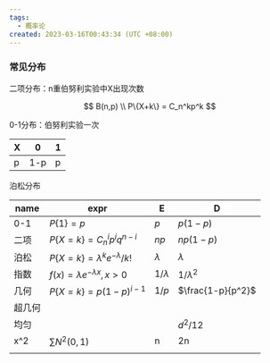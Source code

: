 ```yaml
---
tags:
  - 概率论
created: 2023-03-16T00:43:34 (UTC +08:00)
---
```

### 常见分布

二项分布：n重伯努利实验中X出现次数

$$  
B(n,p) \\ P\{X+k\} = C_n^kp^k  
$$

  

0-1分布：伯努利实验一次

|X|0|1|
|---|---|---|
|p|1-p|p|

泊松分布

|name|expr|E|D|
|---|---|---|---|
|0-1|$P\{1\}=p$|$p$|$p(1-p$)|
|二项|$P\{X=k\} = C^i_np^iq^{n-i}$|$np$|$np(1-p)$|
|泊松|$P\{X=k\}=\lambda^ke^{-\lambda}/{k!}$|$\lambda$|$\lambda$|
|指数|$f(x) = \lambda e^{-\lambda x}, x > 0$|$1/\lambda$|$1/\lambda^2$|
|几何|$P\{X=k\}=p(1-p)^{i-1}$|$1/p$|$\frac{1-p}{p^2}$|
|超几何||||
|均匀|||$d^2/12$|
|x^2|$\sum{N^2(0,1)}$|n|2n|
|||||
